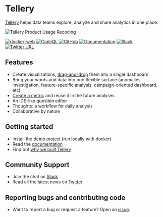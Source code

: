 # Tellery

[Tellery](https://tellery.io) helps data teams explore, analyze and share analytics in one place.

![Tellery Product Usage Recoding](docs/img/tellery-usage-recording.gif)


[![docker-web](https://github.com/tellery/tellery/actions/workflows/docker-web.yml/badge.svg?branch=main)](https://github.com/tellery/tellery/actions/workflows/docker-web.yml)
[![CodeQL](https://github.com/tellery/tellery/actions/workflows/codeql-analysis.yml/badge.svg)](https://github.com/tellery/tellery/actions/workflows/codeql-analysis.yml)
[![GitHub](https://img.shields.io/github/license/tellery/tellery?logo=apache)](/LICENSE)
[![Documentation](https://img.shields.io/badge/docs-tellery.io%2Fdocs-brightgreen)](https://tellery.io/docs/)
[![Slack](https://img.shields.io/badge/slack-tellery-blue.svg?logo=slack)](https://join.slack.com/t/telleryio/shared_invite/zt-s37tgvo7-QBdpggK_uG6QqJVWhSXlFg)
[![Twitter URL](https://img.shields.io/twitter/url?style=social&url=https%3A%2F%2Ftwitter.com%2FTelleryHQ)](https://twitter.com/TelleryHQ)


## Features

- Create visualizations, [drag-and-drop](https://tellery.io/docs/how-to-use/create-story#drag-and-drop) them into a single dashboard
- Bring your words and data into one flexible surface (anomalies investigation, feature-specific analysis, campaign-oriented dashboard, etc)
- [Create a metric](https://tellery.io/docs/how-to-use/question-referencing) and reuse it in the future analyses
- An IDE-like question editor
- Thoughts: a workflow for daily analysis
- Collaborative by nature


## Getting started

- Install the [demo project](https://tellery.io/docs/getting-started/quick-setup) (run locally with docker)
- Read the [documentation](https://tellery.io/docs/)
- Find out [why we built Tellery](https://tellery.io/docs/about)

## Community Support

- Join the chat on [Slack](https://join.slack.com/t/telleryio/shared_invite/zt-s37tgvo7-QBdpggK_uG6QqJVWhSXlFg)
- Read all the latest news on [Twitter](https://twitter.com/telleryhq)

## Reporting bugs and contributing code

- Want to report a bug or request a feature? Open an [issue](https://github.com/tellery/tellery/issues/new/choose).
